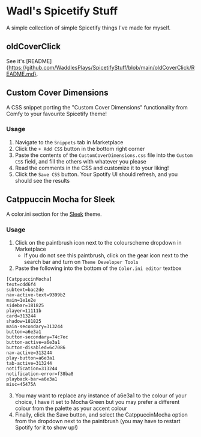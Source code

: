 # Wadl's Spicetify Stuff
A simple collection of simple Spicetify things I've made for myself.

## oldCoverClick
See it's [README]{https://github.com/WaddlesPlays/SpicetifyStuff/blob/main/oldCoverClick/README.md}.

## Custom Cover Dimensions
A CSS snippet porting the "Custom Cover Dimensions" functionality from Comfy to your favourite Spicetify theme!

### Usage
1. Navigate to the `Snippets` tab in Marketplace
2. Click the `+ Add CSS` button in the bottom right corner
3. Paste the contents of the `CustomCoverDimensions.css` file into the `Custom CSS` field, and fill the others with whatever you please
4. Read the comments in the CSS and customize it to your liking!
5. Click the `Save CSS` button. Your Spotify UI should refresh, and you should see the results

## Catppuccin Mocha for Sleek
A color.ini section for the [Sleek](https://github.com/spicetify/spicetify-themes/tree/master/Sleek) theme.

### Usage
1. Click on the paintbrush icon next to the colourscheme dropdown in Marketplace
    - If you do not see this paintbrush, click on the gear icon next to the search bar and turn on `Theme Developer Tools`
2. Paste the following into the bottom of the `Color.ini editor` textbox
```
[CatppuccinMocha]
text=cdd6f4
subtext=bac2de
nav-active-text=9399b2
main=1e1e2e
sidebar=181825
player=11111b
card=313244
shadow=181825
main-secondary=313244
button=a6e3a1
button-secondary=74c7ec
button-active=a6e3a1
button-disabled=6c7086
nav-active=313244
play-button=a6e3a1
tab-active=313244
notification=313244
notification-error=f38ba8
playback-bar=a6e3a1
misc=45475A
```
3. You may want to replace any instance of a6e3a1 to the colour of your choice, I have it set to Mocha Green but you may prefer a different colour from the palette as your accent colour
4. Finally, click the Save button, and select the CatppuccinMocha option from the dropdown next to the paintbrush (you may have to restart Spotify for it to show up!)
